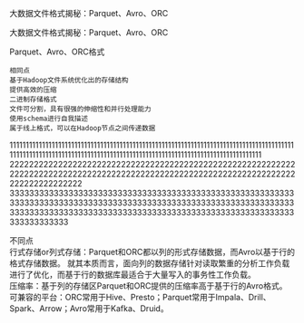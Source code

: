 
大数据文件格式揭秘：Parquet、Avro、ORC

大数据文件格式揭秘：Parquet、Avro、ORC

Parquet、Avro、ORC格式

```
相同点
基于Hadoop文件系统优化出的存储结构
提供高效的压缩
二进制存储格式
文件可分割，具有很强的伸缩性和并行处理能力
使用schema进行自我描述
属于线上格式，可以在Hadoop节点之间传递数据
```

1111111111111111111111111111111111111111111111111111111111111111111111111111111111111111111111111111111111111111111111111111111111111111111111111111111111111111111111  
2222222222222222222222222222222222222222222222222222222222222222222222222222222222222222222222222222222222222222222222222222222222222  
333333333333333333333333333333333333333333333333333333333333333333333333333333333333333333333333333333333333333333333333333333333333333333333333333333333333333333333333333333333333333333  

不同点  
行式存储or列式存储：Parquet和ORC都以列的形式存储数据，而Avro以基于行的格式存储数据。 就其本质而言，面向列的数据存储针对读取繁重的分析工作负载进行了优化，而基于行的数据库最适合于大量写入的事务性工作负载。  
压缩率：基于列的存储区Parquet和ORC提供的压缩率高于基于行的Avro格式。   
可兼容的平台：ORC常用于Hive、Presto；Parquet常用于Impala、Drill、Spark、Arrow；Avro常用于Kafka、Druid。  
